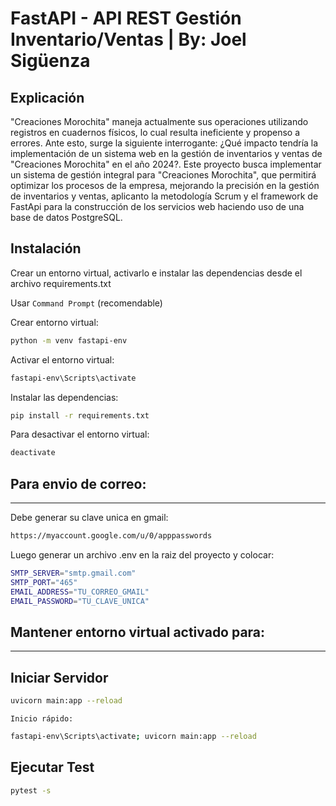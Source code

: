 FastAPI - API REST Gestión Inventario/Ventas | By: Joel Sigüenza
================================================================

Explicación
-----------
"Creaciones Morochita" maneja actualmente sus operaciones utilizando registros en cuadernos físicos, lo cual resulta ineficiente y propenso a errores. Ante esto, surge la siguiente interrogante: ¿Qué impacto tendría la implementación de un sistema web en la gestión de inventarios y ventas de "Creaciones Morochita" en el año 2024?.
Este proyecto busca implementar un sistema de gestión integral para "Creaciones Morochita", que permitirá optimizar los procesos de la empresa, mejorando la precisión en la gestión de inventarios y ventas, aplicanto la metodología Scrum y el framework de FastApi para la construcción de los servicios web haciendo uso de una base de datos PostgreSQL.

Instalación
-----------

Crear un entorno virtual, activarlo e instalar las dependencias desde el archivo requirements.txt

Usar `Command Prompt` (recomendable)

Crear entorno virtual:

```sh
python -m venv fastapi-env
```

Activar el entorno virtual:

```sh
fastapi-env\Scripts\activate
```

Instalar las dependencias:

```sh
pip install -r requirements.txt
```

Para desactivar el entorno virtual:

```sh
deactivate
```

## Para envio de correo:
------------------------

Debe generar su clave unica en gmail: 

```sh
https://myaccount.google.com/u/0/apppasswords
```

Luego generar un archivo .env en la raiz del proyecto y colocar:

```sh
SMTP_SERVER="smtp.gmail.com"
SMTP_PORT="465"
EMAIL_ADDRESS="TU_CORREO_GMAIL"
EMAIL_PASSWORD="TU_CLAVE_UNICA"
```

## Mantener entorno virtual activado para:
------------------------------------------

Iniciar Servidor
----------------

```sh
uvicorn main:app --reload
```

`Inicio rápido:`

```sh
fastapi-env\Scripts\activate; uvicorn main:app --reload
```

Ejecutar Test
-------------

```sh
pytest -s
```